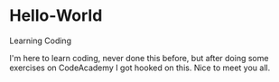 # Hello-World
Learning Coding

I'm here to learn coding, never done this before, but after doing some exercises on CodeAcademy I got hooked on this. Nice to meet you all. 
